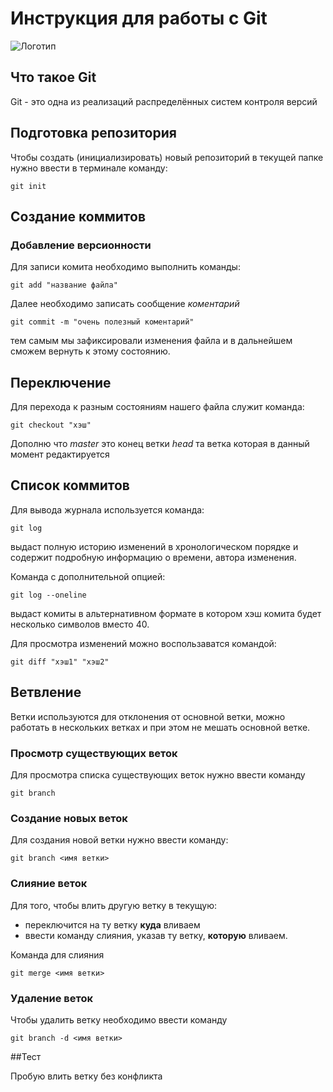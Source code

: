 # **Инструкция для работы с Git**

![Логотип](logo.jpg)

## Что такое Git

Git - это одна из реализаций распределённых систем контроля версий

## Подготовка репозитория

Чтобы создать (инициализировать) новый репозиторий в текущей папке нужно ввести в терминале команду:

    git init

## Создание коммитов

### Добавление версионности

Для записи комита необходимо выполнить команды:

    git add "название файла"

Далее необходимо записать сообщение *коментарий*

    git commit -m "очень полезный коментарий"

тем самым мы зафиксировали изменения файла и в дальнейшем сможем вернуть к этому состоянию.

## Переключение
Для перехода к разным состояниям нашего файла служит команда:

    git checkout "хэш"

Дополню что *master* это конец ветки *head* та ветка которая в данный момент редактируется


## Список коммитов

Для вывода журнала используется команда:

    git log
выдаст полную историю изменений в хронологическом порядке и содержит подробную информацию о времени, автора изменения.

Команда с дополнительной опцией:

    git log --oneline

выдаст комиты в альтернативном формате в котором хэш комита будет несколько символов вместо 40.

Для просмотра изменений можно воспользаватся командой:

    git diff "хэш1" "хэш2"

## Ветвление

Ветки используются для отклонения от основной ветки, можно работать в нескольких ветках и при этом не мешать основной ветке.

### Просмотр существующих веток

Для просмотра списка существующих веток нужно ввести команду

    git branch

### Создание новых веток

Для создания новой ветки нужно ввести команду:

    git branch <имя ветки>

### Слияние веток

Для того, чтобы влить другую ветку в текущую:
- переключится на ту ветку **куда** вливаем 
- ввести команду слияния, указав ту ветку, **которую** вливаем.

Команда для слияния

    git merge <имя ветки>

### Удаление веток

Чтобы удалить ветку необходимо ввести команду

    git branch -d <имя ветки>

##Тест

Пробую влить ветку без конфликта
